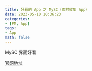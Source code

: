 ```yaml
---
title: 好看的 App 之 MySC（素材收集 App）
date: 2023-05-10 10:36:23
categories:
- [PM, App]
tags:
- App
math: false
---
```


MySC 界面好看

[官网地址](https://www.mysc.app/index.html)
